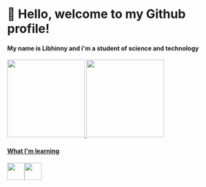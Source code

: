 # 👋 Hello, welcome to my Github profile!
#### My name is Libhinny and i'm a student of science and technology

<div>
<a href="https://github.com/Libhinny">
<img loading="lazy" height="180em" src="https://github-readme-stats.vercel.app/api/top-langs/?username=Libhinny&layout=compact&langs_count=7&theme=dracula"/>
<img loading="lazy" height="180em" src="https://github-readme-stats.vercel.app/api?username=Libhinny&show_icons=true&theme=dracula&include_all_commits=true&count_private=true"/>
</div>

#### What I'm learning 
<img loading= "lazy" src="https://cdn.jsdelivr.net/gh/devicons/devicon/icons/python/python-original-wordmark.svg" width="40" height="40"/><img src="https://cdn.jsdelivr.net/gh/devicons/devicon/icons/vscode/vscode-original-wordmark.svg" width="40" height="40"/>

<!--
**Libhinny/Libhinny** is a ✨ _special_ ✨ repository because its `README.md` (this file) appears on your GitHub profile.

Here are some ideas to get you started:

- 🔭 I’m currently working on ...
- 🌱 I’m currently learning ...
- 👯 I’m looking to collaborate on ...
- 🤔 I’m looking for help with ...
- 💬 Ask me about ...
- 📫 How to reach me: ...
- 😄 Pronouns: ...
- ⚡ Fun fact: ...
-->
